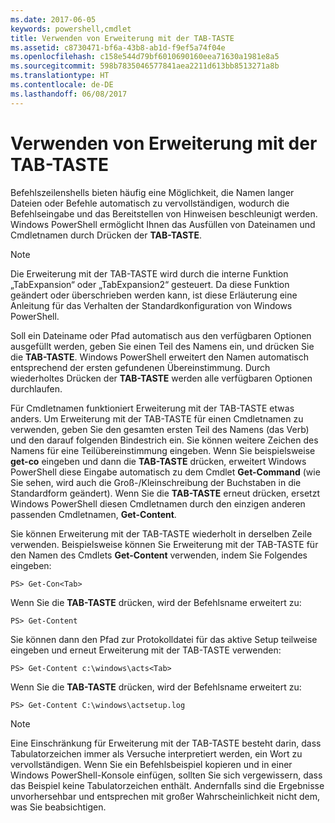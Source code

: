 ```yaml
---
ms.date: 2017-06-05
keywords: powershell,cmdlet
title: Verwenden von Erweiterung mit der TAB-TASTE
ms.assetid: c8730471-bf6a-43b8-ab1d-f9ef5a74f04e
ms.openlocfilehash: c158e544d79bf6010690160eea71630a1981e8a5
ms.sourcegitcommit: 598b7835046577841aea2211d613bb8513271a8b
ms.translationtype: HT
ms.contentlocale: de-DE
ms.lasthandoff: 06/08/2017
---
```

# <a name="using-tab-expansion"></a>Verwenden von Erweiterung mit der TAB-TASTE
Befehlszeilenshells bieten häufig eine Möglichkeit, die Namen langer Dateien oder Befehle automatisch zu vervollständigen, wodurch die Befehlseingabe und das Bereitstellen von Hinweisen beschleunigt werden. Windows PowerShell ermöglicht Ihnen das Ausfüllen von Dateinamen und Cmdletnamen durch Drücken der **TAB-TASTE**.

> [!NOTE]
> Die Erweiterung mit der TAB-TASTE wird durch die interne Funktion „TabExpansion“ oder „TabExpansion2“ gesteuert. Da diese Funktion geändert oder überschrieben werden kann, ist diese Erläuterung eine Anleitung für das Verhalten der Standardkonfiguration von Windows PowerShell.

Soll ein Dateiname oder Pfad automatisch aus den verfügbaren Optionen ausgefüllt werden, geben Sie einen Teil des Namens ein, und drücken Sie die **TAB-TASTE**. Windows PowerShell erweitert den Namen automatisch entsprechend der ersten gefundenen Übereinstimmung. Durch wiederholtes Drücken der **TAB-TASTE** werden alle verfügbaren Optionen durchlaufen.

Für Cmdletnamen funktioniert Erweiterung mit der TAB-TASTE etwas anders. Um Erweiterung mit der TAB-TASTE für einen Cmdletnamen zu verwenden, geben Sie den gesamten ersten Teil des Namens (das Verb) und den darauf folgenden Bindestrich ein. Sie können weitere Zeichen des Namens für eine Teilübereinstimmung eingeben. Wenn Sie beispielsweise **get-co** eingeben und dann die **TAB-TASTE** drücken, erweitert Windows PowerShell diese Eingabe automatisch zu dem Cmdlet **Get-Command** (wie Sie sehen, wird auch die Groß-/Kleinschreibung der Buchstaben in die Standardform geändert). Wenn Sie die **TAB-TASTE** erneut drücken, ersetzt Windows PowerShell diesen Cmdletnamen durch den einzigen anderen passenden Cmdletnamen, **Get-Content**.

Sie können Erweiterung mit der TAB-TASTE wiederholt in derselben Zeile verwenden. Beispielsweise können Sie Erweiterung mit der TAB-TASTE für den Namen des Cmdlets **Get-Content** verwenden, indem Sie Folgendes eingeben:

```
PS> Get-Con<Tab>
```

Wenn Sie die **TAB-TASTE** drücken, wird der Befehlsname erweitert zu:

```
PS> Get-Content
```

Sie können dann den Pfad zur Protokolldatei für das aktive Setup teilweise eingeben und erneut Erweiterung mit der TAB-TASTE verwenden:

```
PS> Get-Content c:\windows\acts<Tab>
```

Wenn Sie die **TAB-TASTE** drücken, wird der Befehlsname erweitert zu:

```
PS> Get-Content C:\windows\actsetup.log
```

> [!NOTE]
> Eine Einschränkung für Erweiterung mit der TAB-TASTE besteht darin, dass Tabulatorzeichen immer als Versuche interpretiert werden, ein Wort zu vervollständigen. Wenn Sie ein Befehlsbeispiel kopieren und in einer Windows PowerShell-Konsole einfügen, sollten Sie sich vergewissern, dass das Beispiel keine Tabulatorzeichen enthält. Andernfalls sind die Ergebnisse unvorhersehbar und entsprechen mit großer Wahrscheinlichkeit nicht dem, was Sie beabsichtigen.

